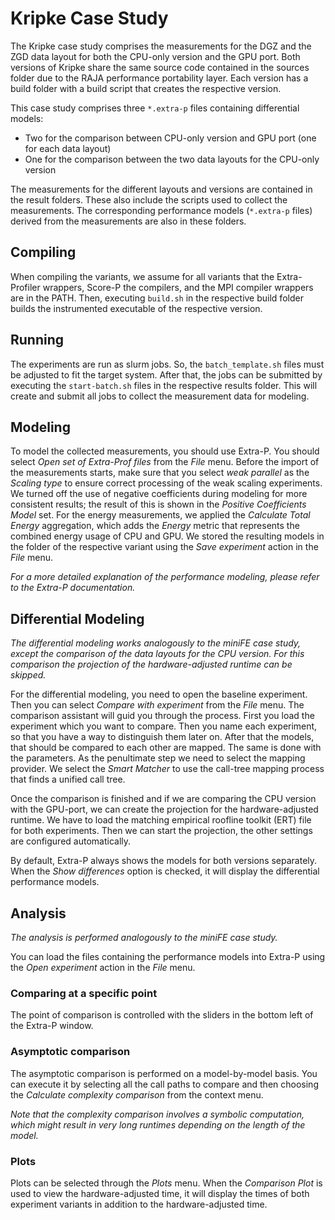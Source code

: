 Kripke Case Study
=================

The Kripke case study comprises the measurements for the DGZ and the ZGD data layout for both the CPU-only version and
the GPU port.
Both versions of Kripke share the same source code contained in the sources folder due to the RAJA performance
portability layer. Each version has a build folder with a build script that creates the respective version.

This case study comprises three `*.extra-p` files containing differential models:

* Two for the comparison between CPU-only version and GPU port (one for each data layout)
* One for the comparison between the two data layouts for the CPU-only version

The measurements for the different layouts and versions are contained in the result folders. These also include the
scripts
used to collect the measurements.
The corresponding performance models (`*.extra-p` files) derived from the measurements are also in these folders.

Compiling
---------
When compiling the variants, we assume for all variants that the Extra-Profiler wrappers, Score-P the compilers, and
the MPI compiler wrappers are in the PATH.
Then, executing `build.sh` in the respective build folder builds the instrumented executable of the respective version.

Running
-------
The experiments are run as slurm jobs. So, the `batch_template.sh` files must be adjusted to fit the target system.
After that, the jobs can be submitted by executing the `start-batch.sh` files in the respective results folder.
This will create and submit all jobs to collect the measurement data for modeling.

Modeling
--------
To model the collected measurements, you should use Extra-P. You should select _Open set of Extra-Prof files_ from the
_File_ menu. Before the import of the measurements starts, make sure that you select _weak parallel_ as the _Scaling
type_ to ensure correct processing of the weak scaling experiments.
We turned off the use of negative coefficients during modeling for more consistent results; the result of this is shown
in the _Positive Coefficients Model_ set.
For the energy measurements, we applied the _Calculate Total Energy_ aggregation, which adds the _Energy_ metric that
represents the combined energy usage of CPU and GPU.
We stored the resulting models in the folder of the respective variant using the _Save experiment_ action in the _File_
menu.

_For a more detailed explanation of the performance modeling, please refer to the Extra-P documentation._


Differential Modeling
----------------------
_The differential modeling works analogously to the miniFE case study, except the comparison of the data layouts for the
CPU version. For this comparison the projection of the hardware-adjusted runtime can be skipped._

For the differential modeling, you need to open the baseline experiment. Then you can select _Compare with
experiment_ from the _File_ menu. The comparison assistant will guid you through the process.
First you load the experiment which you want to compare. Then you name each experiment, so that you have a way to
distinguish them later on. After that the models, that should be compared to each other are mapped. The same is done
with the parameters. As the penultimate step we need to select the mapping provider. We select the _Smart Matcher_ to
use the call-tree mapping process that finds a unified call tree.

Once the comparison is finished and if we are comparing the CPU version with the GPU-port, we can create the projection
for the hardware-adjusted runtime. We have to load the matching empirical roofline toolkit (ERT) file for both
experiments. Then we can start the projection, the other settings are configured automatically.

By default, Extra-P always shows the models for both versions separately. When the _Show differences_ option is checked,
it will display the differential performance models.

Analysis
--------
_The analysis is performed analogously to the miniFE case study._

You can load the files containing the performance models into Extra-P using the _Open experiment_ action in the _File_
menu.

### Comparing at a specific point

The point of comparison is controlled with the sliders in the bottom left of the Extra-P window.

### Asymptotic comparison

The asymptotic comparison is performed on a model-by-model basis. You can execute it by selecting all the call paths to
compare and then choosing the _Calculate complexity comparison_ from the context menu.

_Note that the complexity comparison involves a symbolic computation, which might result in very long runtimes depending
on the length of the model._

### Plots

Plots can be selected through the _Plots_ menu. When the _Comparison Plot_ is used to view the hardware-adjusted time,
it will display the times of both experiment variants in addition to the hardware-adjusted time.
